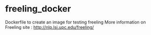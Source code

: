 # freeling_docker
Dockerfile to create an image for testing freeling 
More information on Freeling site : http://nlp.lsi.upc.edu/freeling/

